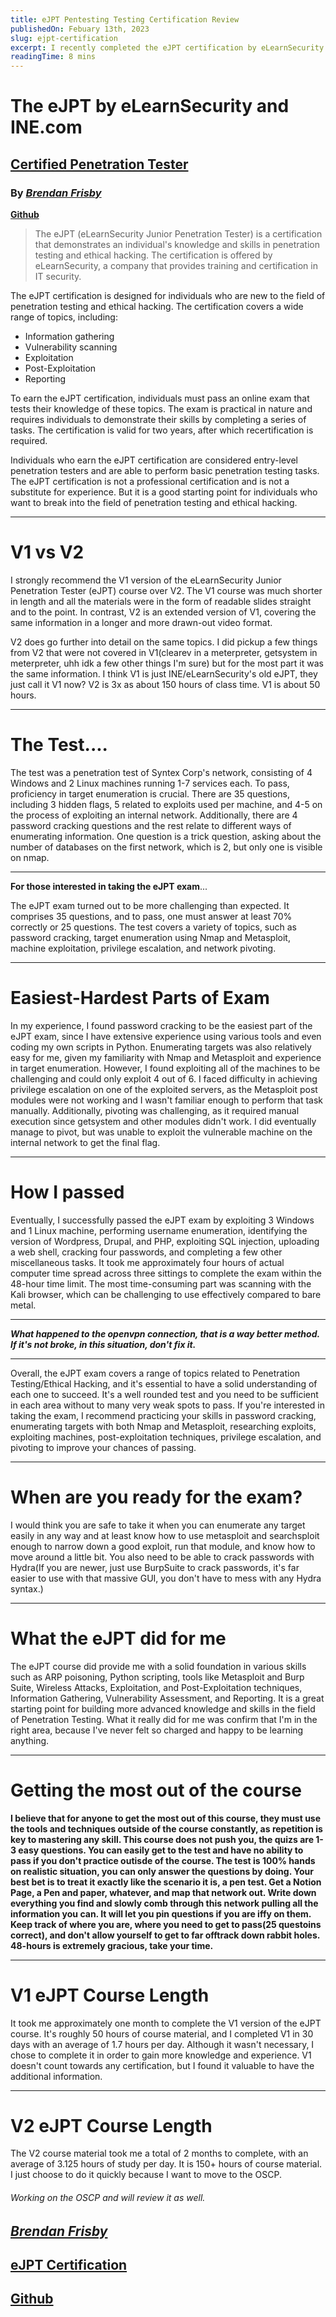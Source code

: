 ```yaml
---
title: eJPT Pentesting Testing Certification Review
publishedOn: Febuary 13th, 2023
slug: ejpt-certification
excerpt: I recently completed the eJPT certification by eLearnSecurity on Pentesting and will give a review on the parts of the course I appreciated, who this certification is geared towards, and what it lacks. 
readingTime: 8 mins
---
```


# **The eJPT by eLearnSecurity and INE.com**
## [**Certified Penetration Tester**](https://drive.google.com/file/d/1B3XyQHf7r9UD15ROV5DN_z23L0i-9ozz/view)
### By [***Brendan Frisby***](https://brendanfrisby.live) 
**[Github](https://github.com/bfrisbyh92)**


> The eJPT (eLearnSecurity Junior Penetration Tester) is a certification that demonstrates an individual's knowledge and skills in penetration testing and ethical hacking. The certification is offered by eLearnSecurity, a company that provides training and certification in IT security.

The eJPT certification is designed for individuals who are new to the field of penetration testing and ethical hacking. The certification covers a wide range of topics, including:

- Information gathering
- Vulnerability scanning
- Exploitation
- Post-Exploitation
- Reporting

To earn the eJPT certification, individuals must pass an online exam that tests their knowledge of these topics. The exam is practical in nature and requires individuals to demonstrate their skills by completing a series of tasks. The certification is valid for two years, after which recertification is required.

Individuals who earn the eJPT certification are considered entry-level penetration testers and are able to perform basic penetration testing tasks. The eJPT certification is not a professional certification and is not a substitute for experience. But it is a good starting point for individuals who want to break into the field of penetration testing and ethical hacking.

------------------------------------

# V1 vs V2 

I strongly recommend the V1 version of the eLearnSecurity Junior Penetration Tester (eJPT) course over V2. The V1 course was much shorter in length and all the materials were in the form of readable slides straight and to the point. In contrast, V2 is an extended version of V1, covering the same information in a longer and more drawn-out video format. 

V2 does go further into detail on the same topics. I did pickup a few things from V2 that were not covered in V1(clearev in a meterpreter, getsystem in meterpreter, uhh idk a few other things I'm sure) but for the most part it was the same information. I think V1 is just INE/eLearnSecurity's old eJPT, they just call it V1 now? V2 is 3x as  about 150 hours of class time. V1 is about 50 hours. 

------------------------------------

# The Test....

The test was a penetration test of Syntex Corp's network, consisting of 4 Windows and 2 Linux machines running 1-7 services each. To pass, proficiency in target enumeration is crucial. There are 35 questions, including 3 hidden flags, 5 related to exploits used per machine, and 4-5 on the process of exploiting an internal network. Additionally, there are 4 password cracking questions and the rest relate to different ways of enumerating information. One question is a trick question, asking about the number of databases on the first network, which is 2, but only one is visible on nmap.

------------------------------------

**For those interested in taking the eJPT exam**...

The eJPT exam turned out to be more challenging than expected. It comprises 35 questions, and to pass, one must answer at least 70% correctly or 25 questions. The test covers a variety of topics, such as password cracking, target enumeration using Nmap and Metasploit, machine exploitation, privilege escalation, and network pivoting.

------------------------------------

# Easiest-Hardest Parts of Exam
In my experience, I found password cracking to be the easiest part of the eJPT exam, since I have extensive experience using various tools and even coding my own scripts in Python. Enumerating targets was also relatively easy for me, given my familiarity with Nmap and Metasploit and experience in target enumeration. However, I found exploiting all of the machines to be challenging and could only exploit 4 out of 6. I faced difficulty in achieving privilege escalation on one of the exploited servers, as the Metasploit post modules were not working and I wasn't familiar enough to perform that task manually. Additionally, pivoting was challenging, as it required manual execution since getsystem and other modules didn't work. I did eventually manage to pivot, but was unable to exploit the vulnerable machine on the internal network to get the final flag.

------------------------------------

# How I passed
Eventually, I successfully passed the eJPT exam by exploiting 3 Windows and 1 Linux machine, performing username enumeration, identifying the version of Wordpress, Drupal, and PHP, exploiting SQL injection, uploading a web shell, cracking four passwords, and completing a few other miscellaneous tasks. It took me approximately four hours of actual computer time spread across three sittings to complete the exam within the 48-hour time limit. The most time-consuming part was scanning with the Kali browser, which can be challenging to use effectively compared to bare metal.

------------------------------------

***What happened to the openvpn connection, that is a way better method. If it's not broke, in this situation, don't fix it.***

------------------------------------

Overall, the eJPT exam covers a range of topics related to Penetration Testing/Ethical Hacking, and it's essential to have a solid understanding of each one to succeed. It's a well rounded test and you need to be sufficient in each area without to many very weak spots to pass. If you're interested in taking the exam, I recommend practicing your skills in password cracking, enumerating targets with both Nmap and Metasploit, researching exploits, exploiting machines, post-exploitation techniques, privilege escalation, and pivoting to improve your chances of passing.

------------------------------------
# When are you ready for the exam?
I would think you are safe to take it when you can enumerate any target easily in any way and at least know how to use metasploit and searchsploit enough to narrow down a good exploit, run that module, and know how to move around a little bit. You also need to be able to crack passwords with Hydra(If you are newer, just use BurpSuite to crack passwords, it's far easier to use with that massive GUI, you don't have to mess with any Hydra syntax.)

------------------------------------


# What the eJPT did for me

The eJPT course did provide me with a solid foundation in various skills such as ARP poisoning, Python scripting, tools like Metasploit and Burp Suite, Wireless Attacks, Exploitation, and Post-Exploitation techniques, Information Gathering, Vulnerability Assessment, and Reporting. It is a great starting point for building more advanced knowledge and skills in the field of Penetration Testing. What it really did for me was confirm that I'm in the right area, because I've never felt so charged and happy to be learning anything. 

------------------------------------
# Getting the most out of the course

**I believe that for anyone to get the most out of this course, they must use the tools and techniques outside of the course constantly, as repetition is key to mastering any skill. This course does not push you, the quizs are 1-3 easy questions. You can easily get to the test and have no ability to pass if you don't practice outisde of the course. The test is 100% hands on realistic situation, you can only answer the questions by doing. Your best bet is to treat it exactly like the scenario it is, a pen test. Get a Notion Page, a Pen and paper, whatever, and map that network out. Write down everything you find and slowly comb through this network pulling all the information you can. It will let you pin questions if you are iffy on them. Keep track of where you are, where you need to get to pass(25 questoins correct), and don't allow yourself to get to far offtrack down rabbit holes. 48-hours is extremely gracious, take your time.**

------------------------------------

# V1 eJPT Course Length
It took me approximately one month to complete the V1 version of the eJPT course. It's roughly 50 hours of course material, and I completed V1 in 30 days with an average of 1.7 hours per day. Although it wasn't necessary, I chose to complete it in order to gain more knowledge and experience. V1 doesn't count towards any certification, but I found it valuable to have the additional information. 

------------------------------------
# V2 eJPT Course Length
The V2 course material took me a total of 2 months to complete, with an average of 3.125 hours of study per day. It is 150+ hours of course material. I just choose to do it quickly because I want to move to the OSCP.

###### *Working on the OSCP and will review it as well.*

## ***[Brendan Frisby](https://brendanfrisby.live)***
## [eJPT Certification](https://drive.google.com/file/d/1B3XyQHf7r9UD15ROV5DN_z23L0i-9ozz/view)
## **[Github](https://github.com/bfrisbyh92)**
